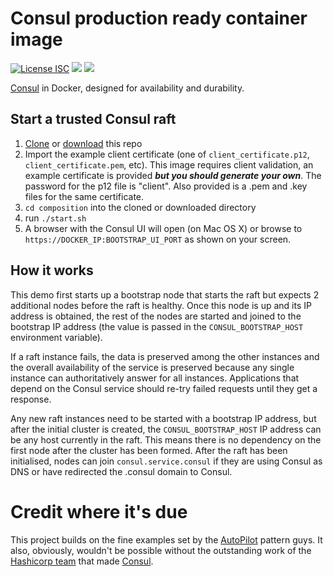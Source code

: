 # Consul production ready container image
[![License ISC](https://img.shields.io/badge/license-ISC-blue.svg)](https://raw.githubusercontent.com/mterron/consul/master/LICENSE) [![](https://images.microbadger.com/badges/image/mterron/consul.svg)](https://microbadger.com/images/mterron/consul) [![](https://images.microbadger.com/badges/commit/mterron/consul.svg)](https://microbadger.com/images/mterron/consul)

[Consul](http://www.consul.io/) in Docker, designed for availability and durability.


## Start a trusted Consul raft

1. [Clone](https://github.com/mterron/consul) or [download](https://github.com/mterron/consul/archive/master.zip) this repo
2. Import the example client certificate (one of `client_certificate.p12`, `client_certificate.pem`, etc). This image requires client validation, an example certificate is provided ***but you should generate your own***. The password for the p12 file is "client". Also provided is a .pem and .key files for the same certificate. 
3. `cd composition` into the cloned or downloaded directory
4. run `./start.sh`
5. A browser with the Consul UI will open (on Mac OS X) or browse to `https://DOCKER_IP:BOOTSTRAP_UI_PORT` as shown on your screen.

## How it works

This demo first starts up a bootstrap node that starts the raft but expects 2 additional nodes before the raft is healthy. Once this node is up and its IP address is obtained, the rest of the nodes are started and joined to the bootstrap IP address (the value is passed in the `CONSUL_BOOTSTRAP_HOST` environment variable).

If a raft instance fails, the data is preserved among the other instances and the overall availability of the service is preserved because any single instance can authoritatively answer for all instances. Applications that depend on the Consul service should re-try failed requests until they get a response.

Any new raft instances need to be started with a bootstrap IP address, but after the initial cluster is created, the `CONSUL_BOOTSTRAP_HOST` IP address can be any host currently in the raft. This means there is no dependency on the first node after the cluster has been formed. After the raft has been initialised, nodes can join `consul.service.consul` if they are using Consul as DNS or have redirected the .consul domain to Consul.

# Credit where it's due

This project builds on the fine examples set by the [AutoPilot](http://autopilotpattern.io) pattern guys. It also, obviously, wouldn't be possible without the outstanding work of the [Hashicorp team](https://hashicorp.com) that made [Consul](https://consul.io).
